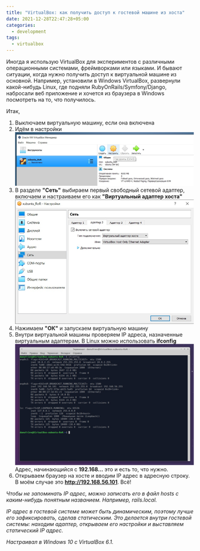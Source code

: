 ```yaml
---
title: "VirtualBox: как получить доступ к гостевой машине из хоста"
date: 2021-12-28T22:47:28+05:00
categories:
  - development
tags:
  - virtualbox
---
```

Иногда я использую VirtualBox для экспериментов с различными операционными системами, фреймворками или языками. И бывают
 ситуации, когда нужно получить доступ к виртуальной машине из основной. Например, установили в Windows VirtualBox,
 развернули какой-нибудь Linux, где подняли RubyOnRails/Symfony/Django, набросали веб приложение и хочется из
 браузера в Windows посмотреть на то, что получилось.

Итак,

1. Выключаем виртуальную машину, если она включена
2. Идём в настройки ![vm-settings](/assets/images/2021-12-28-access-from-host-to-guest-in-virtualbox/vm-settings.jpg)
3. В разделе **"Сеть"** выбираем первый свободный сетевой адаптер, включаем и настраиваем его как **"Виртуальный адаптер хоста"** ![vm-settings](/assets/images/2021-12-28-access-from-host-to-guest-in-virtualbox/virtual-host-adapter.jpg)
4. Нажимаем **"ОК"** и запускаем виртуальную машину
5. Внутри виртуальной машины проверяем IP адреса, назначенные виртуальным адаптерам. В Linux можно использовать **ifconfig** ![vm-settings](/assets/images/2021-12-28-access-from-host-to-guest-in-virtualbox/ifconfig.jpg) Адрес, начинающийся с **192.168...** это и есть то, что нужно.
6. Открываем браузер на хосте и вводим IP адрес в адресную строку. В моём случае это **http://192.168.56.101**. Всё!

_Чтобы не запоминать IP адрес, можно записать его в файл hosts с каким-нибудь понятным названием. Например, rails.local._

_IP адрес в гостевой системе может быть динамическим, поэтому лучше его зафиксировать, сделав статическим. Это делается внутри гостевой системы: находим адаптер, открываем его настройки и выставляем статический IP адрес._

_Настраивал в Windows 10 с VirtualBox 6.1._